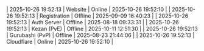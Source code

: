 | 2025-10-26 19:52:13 | Website | Online | 2025-10-26 19:52:10 |
| 2025-10-26 19:52:13 | Registration | Offline | 2025-09-09 16:40:23 |
| 2025-10-26 19:52:13 | Auth Server | Offline | 2025-08-18 09:33:31 |
| 2025-10-26 19:52:13 | Kezan (PvE) | Offline | 2025-10-11 12:51:30 |
| 2025-10-26 19:52:13 | Gurubashi (PvP) | Offline | 2025-08-23 21:44:06 |
| 2025-10-26 19:52:13 | Cloudflare | Online | 2025-10-26 19:52:10 |
